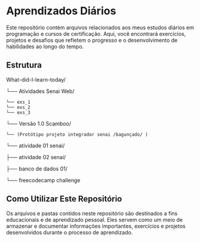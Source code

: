 # Aprendizados Diários

Este repositório contém arquivos relacionados aos meus estudos diários em programação e cursos de certificação. Aqui, você encontrará exercícios, projetos e desafios que refletem o progresso e o desenvolvimento de habilidades ao longo do tempo.

## Estrutura

What-did-I-learn-today/

└── Atividades Senai Web/

    └── exs_1       
    └── exs_2       
    └── exs_3     
└── Versão 1.0 Scamboo/

    └── (Protótipo projeto integrador senai /bagunçado/ )
└── atividade 01 senai/

├── atividade 02 senai/

├── banco de dados 01/

└── freecodecamp challenge

## Como Utilizar Este Repositório

Os arquivos e pastas contidos neste repositório são destinados a fins educacionais e de aprendizado pessoal. Eles servem como um meio de armazenar e documentar informações importantes, exercícios e projetos desenvolvidos durante o processo de aprendizado.
